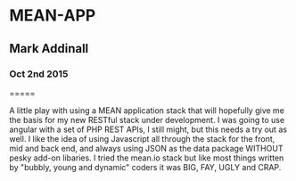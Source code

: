 # MEAN-APP
## Mark Addinall
### Oct 2nd 2015
=====

A little play with using a MEAN application stack
that will hopefully give me the basis for my new
RESTful stack under development.  I was going to
use angular with a set of PHP REST APIs, I still
might, but this needs a try out as well.
I like the idea of using Javascript all through the
stack for the front, mid and back end, and always
using JSON as the data package WITHOUT pesky add-on
libaries.  I tried the mean.io stack but like
most things written by "bubbly, young and dynamic"
coders it was BIG, FAY, UGLY and CRAP.




